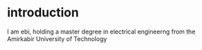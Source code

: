 introduction
============
I am ebi, holding a master degree in electrical engineerng from the Amirkabir University of Technology 
